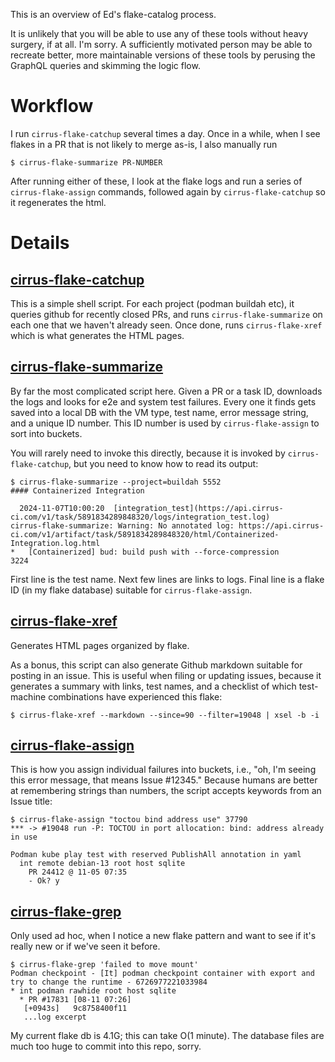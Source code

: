 This is an overview of Ed's flake-catalog process.

It is unlikely that you will be able to use any of these tools without
heavy surgery, if at all. I'm sorry. A sufficiently motivated person
may be able to recreate better, more maintainable versions of these
tools by perusing the GraphQL queries and skimming the logic flow.

Workflow
========

I run `cirrus-flake-catchup` several times a day. Once in a while, when I
see flakes in a PR that is not likely to merge as-is, I also manually run
```
$ cirrus-flake-summarize PR-NUMBER
```
After running either of these, I look at the flake logs and run a
series of `cirrus-flake-assign` commands, followed again by
`cirrus-flake-catchup` so it regenerates the html.

Details
=======

[cirrus-flake-catchup](cirrus-flake-catchup)
--------------------

This is a simple shell script. For each project (podman buildah etc),
it queries github for recently closed PRs, and runs `cirrus-flake-summarize`
on each one that we haven't already seen. Once done, runs `cirrus-flake-xref`
which is what generates the HTML pages.

[cirrus-flake-summarize](cirrus-flake-summarize)
----------------------

By far the most complicated script here. Given a PR or a task ID,
downloads the logs and looks for e2e and system test failures.
Every one it finds gets saved into a local DB with the VM type,
test name, error message string, and a unique ID number. This
ID number is used by `cirrus-flake-assign` to sort into buckets.

You will rarely need to invoke this directly, because it is invoked
by `cirrus-flake-catchup`, but you need to know how to read its output:
```
$ cirrus-flake-summarize --project=buildah 5552
#### Containerized Integration

  2024-11-07T10:00:20  [integration_test](https://api.cirrus-ci.com/v1/task/5891834289848320/logs/integration_test.log)
cirrus-flake-summarize: Warning: No annotated log: https://api.cirrus-ci.com/v1/artifact/task/5891834289848320/html/Containerized-Integration.log.html
*   [Containerized] bud: build push with --force-compression
3224
```
First line is the test name. Next few lines are links to logs. Final line
is a flake ID (in my flake database) suitable for `cirrus-flake-assign`.


[cirrus-flake-xref](cirrus-flake-xref)
-----------------

Generates HTML pages organized by flake.

As a bonus, this script can also generate Github markdown suitable
for posting in an issue. This is useful when filing or updating
issues, because it generates a summary with links, test names,
and a checklist of which test-machine combinations have experienced
this flake:
```
$ cirrus-flake-xref --markdown --since=90 --filter=19048 | xsel -b -i
```

[cirrus-flake-assign](cirrus-flake-assign)
-------------------

This is how you assign individual failures into buckets, i.e.,
"oh, I'm seeing this error message, that means Issue #12345."
Because humans are better at remembering strings than numbers,
the script accepts keywords from an Issue title:
```
$ cirrus-flake-assign "toctou bind address use" 37790
*** -> #19048 run -P: TOCTOU in port allocation: bind: address already in use

Podman kube play test with reserved PublishAll annotation in yaml
  int remote debian-13 root host sqlite
    PR 24412 @ 11-05 07:35
    - Ok? y
```

[cirrus-flake-grep](cirrus-flake-grep)
-----------------

Only used ad hoc, when I notice a new flake pattern and want
to see if it's really new or if we've seen it before.
```
$ cirrus-flake-grep 'failed to move mount'
Podman checkpoint - [It] podman checkpoint container with export and try to change the runtime - 6726977221033984
* int podman rawhide root host sqlite
  * PR #17831 [08-11 07:26]
   [+0943s]   9c8758400f11
   ...log excerpt
```
My current flake db is 4.1G; this can take O(1 minute). The database
files are much too huge to commit into this repo, sorry.

